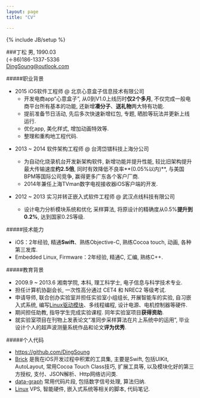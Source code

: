 ```yaml
---
layout: page
title: "CV"

---
```

{% include JB/setup %}  
<!--
https://www.v2ex.com/t/149934#reply21
http://zh.lucida.me/blog/lean-technical-resume/

（姓名）

个人信息
-性别
-出生年月
-电话号码
-电子邮件

个人描述
-拥有A领域M年工作经验、B领域N年工作经验. 擅长解决哪些方面的问题. 有何种管理经验或团队组织经验. 

职业背景
-X年X月-X年X月（最近） A公司 XX职务（离任职或最高职）
负责什么, 向谁汇报. 取得什么成绩、成果. 
-X年X月-X年X月（中间） B公司 XX职务（离任职或最高职）
负责什么, 向谁汇报. 取得什么成绩、成果. 
-X年X月-X年X月（最早） C公司 XX职务（离任职或最高职）
负责什么, 向谁汇报. 取得什么成绩、成果. 

技术能力
-技术A M年工作经验, 掌握到什么程度. 
-技术B N年工作经验, 掌握到什么程度. 

教育背景
-X年X月-X年X月（最高） XX大学 XX专业 XX学历 XX学位
主修什么, 辅修什么, 有否取得双学位（若否则免）. 

职业资格
-证书A 级别 获得时间
-证书B 级别 获得时间

个人项目/作品（非必要, 根据具体需要选择取舍. ）
-（若有）

 -->
 
 
###丁松
男,  1990.03  
(＋86)186-1337-5336  
<DingSoung@outlook.com>  

#####职业背景

* 2015 iOS软件工程师 @ 北京心意盒子信息技术有限公司
  * 开发电商app“心意盒子”, 从0到V1.0上线历时**仅2个多月**, 不仅完成一般电商平台所有基本的功能, 还新增**凑分子**、**送礼物**两大特有功能. 
  * 提前准备节日活动, 先后多次快速新增红包, 专题, 晒脸等玩法并更新上线运行. 
  * 优化app, 美化样式, 增加动画特效等. 
  * 整理和重构地工程代码. 
  
 <!--开发一个完整的电商客户端, 包括界面, 控制, 逻辑, 后端联调等. 集用户中心、商品、订单等模块, 包括商品的的分类、展示、购买、支付, 订单的列表、详情、操作, 第三方登录、注册、分享.     上线后紧接着多次迭代新功能, 如推送消息, 红包等功能, 同时做一些优化调整, 例如商品详情几乎全**native**, 适应复杂的商品类别、款式、状态等.    截至上线后2个月[心意盒子](https://itunes.apple.com/cn/app/xin-yi-he-zi-song-li-wu-cou/id993083958?mt=8)上线, 并迭代到2.0版本, App Store分类排名**11**, 用户数超过**100K** 目前我仍在负责该软件的新功能迭代, 调整, 代码重构等工作. -->


* 2013 ~ 2014 软件架构工程师 @ 台湾岱镨科技上海分公司 
  * 为自动化烧录机台开发新架构软件, 新增功能并提升性能, 较比旧架构提升最大传输速度**约2.5倍**, 同时有效降低不良率**(0.05%以内)**, 与美国BPM等国际公司竞争, 赢得更多广东各个客户厂商. 
  * 2014年兼任上海TVman数字电视接收器iOS客户端的开发. 

* 2012 ~ 2013 实习并转正嵌入式软件工程师 @ 武汉点线科技有限公司 
  * 设计电力分析模块系统和优化 采样算法, 将原设计的精确度从0.5%**提升到0.2%**, 达到国家0.2S等级. 

#####技术能力
* iOS：2年经验, 精通**Swift**、熟练Objective-C, 熟练Cocoa touch, 动画, 各种第三发库. 
* Embedded Linux,  Firmware：2年经验, 精通C, 汇编, 熟练C++. 

#####教育背景
* 2009.9 ~ 2013.6 湘南学院, 本科, 理工科学士, 电子信息与科学技术专业.
* 担任计算机协副会长, 一次性高分通过 CET4 和 NREC2 等级考试. 
* 申请导师, 联合创办实验室并担任实验室小组组长, 开展智能车的实验, 自习嵌入式系统, 编写[Linux驱动模块](https://github.com/DingSoung/linux-3.0.1/tree/master/drivers/char)、多线程编程, 设计电源、电机控制器等硬件. 
* 期间担任助教, 指导学生完成实验课程. 同年实验室项目**获得资助**. 
* 就实验室项目在刊物上发表论文“准同步采样算法在片上系统中的运用”, 毕业设计个人的超声波测量系统作品和论文**评为优秀**. 

#####个人代码
  * <https://github.com/DingSoung>  
  * [Brick](https://github.com/DingSoung/Brick) 是我在iOS开发过程中积累的工具集, 主要是Swift, 包括UIKit, AutoLayout, 常用Cocoa Touch Class技巧, 扩展工具等, 以及模块化好的第三方授权, 支付、JSON解析、Http网络访问类. 
  * [data-graph](https://github.com/DingSoung/data-graph.git) 常用代码片段, 包括数字信号处理, 算法归纳. 
  * [Linux](https://github.com/DingSoung/Linux.git) VPS, 智能硬件, 嵌入式系统等相关的脚本, 代码笔记. 
  
  
